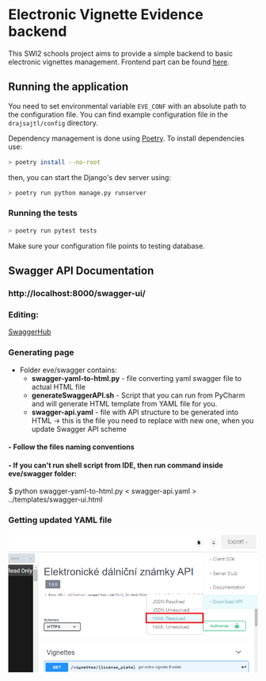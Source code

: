 # Electronic Vignette Evidence backend
This SWI2 schools project aims to provide a simple backend to basic electronic vignettes management.
Frontend part can be found [here](https://git.pef.mendelu.cz/swi_ii/drajsajtl2).

## Running the application
You need to set environmental variable `EVE_CONF` with an absolute path to the configuration file.
You can find example configuration file in the `drajsajtl/config` directory.

Dependency management is done using [Poetry](https://python-poetry.org/).
To install dependencies use:
```bash
> poetry install --no-root
```
then, you can start the Django's dev server using:
```bash
> poetry run python manage.py runserver
```

### Running the tests
```bash
> poetry run pytest tests
```
Make sure your configuration file points to testing database.

## Swagger API Documentation
### http://localhost:8000/swagger-ui/
### Editing:

[SwaggerHub](https://app.swaggerhub.com/apis/Jiri_Jerabek/Elektronicke-dalnicni-znamky/1.0.0#/)

### Generating page
- Folder eve/swagger contains:
    - <b>swagger-yaml-to-html.py</b> - file converting yaml swagger file to actual HTML file
    - <b>generateSwaggerAPI.sh</b> - Script that you can run from PyCharm and will generate HTML template from YAML file for you.
    - <b>swagger-api.yaml</b> - file with API structure to be generated into HTML -> 
      this is the file you need to replace with new one, when you update Swagger API scheme
    
#### - Follow the files naming conventions
#### - If you can't run shell script from IDE, then run command inside eve/swagger folder: 
$ python swagger-yaml-to-html.py < swagger-api.yaml > ../templates/swagger-ui.html

### Getting updated YAML file
![Where to get YAML file picture](eve/swagger/yamlFileDownload.png)



